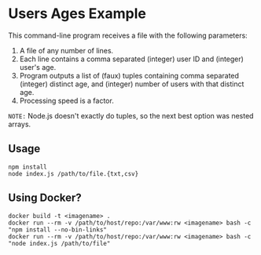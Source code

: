 # Users Ages Example #

This command-line program receives a file with the following parameters:
1. A file of any number of lines.
2. Each line contains a comma separated (integer) user ID and (integer) user's age.
3. Program outputs a list of (faux) tuples containing comma separated (integer) distinct age, and (integer) number of users with that distinct age.
4. Processing speed is a factor.

`NOTE:` Node.js doesn't exactly do tuples, so the next best option was nested arrays.


## Usage ##

```
npm install
node index.js /path/to/file.{txt,csv}
```

## Using Docker? ##

```
docker build -t <imagename> .
docker run --rm -v /path/to/host/repo:/var/www:rw <imagename> bash -c "npm install --no-bin-links"
docker run --rm -v /path/to/host/repo:/var/www:rw <imagename> bash -c "node index.js /path/to/file"
```
